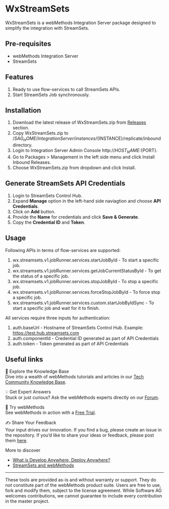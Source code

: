 # WxStreamSets
WxStreamSets is a  webMethods Integration Server package designed to simplify the integration with StreamSets.

## Pre-requisites
  - webMethods Integration Server
  - StreamSets

## Features
1.	Ready to use flow-services to call StreamSets APIs.
2.	Start StreamSets Job synchronously.
 
## Installation
1.	Download the latest release of WxStreamSets.zip from [Releases](https://github.com/SoftwareAG/WxStreamSets/releases) section.
2.	Copy WxStreamSets.zip to /${SAG_HOME}/IntegrationServer/instances/${INSTANCE}/replicate/inbound directory.
3.	Login to Integration Server Admin Console http://${HOST_NAME}:${PORT}.
4.	Go to Packages > Management in the left side menu and click Install Inbound Releases.
5.	Choose WxStreamSets.zip from dropdown and click Install.
   
## Generate StreamSets API Credentials
1. Login to StreamSets Control Hub.
2. Expand **Manage** option in the left-hand side naviagtion and choose **API Credentials**.
3. Click on **Add** button.
4. Provide the **Name** for credentials and click **Save & Generate**.
5. Copy the **Credential ID** and **Token**.

## Usage
Following APIs in terms of flow-services are supported:
1. wx.streamsets.v1.jobRunner.services.startJobById - To start a specific job.
2. wx.streamsets.v1.jobRunner.services.getJobCurrentStatusById - To get the status of a specific job.
3. wx.streamsets.v1.jobRunner.services.stopJobById - To stop a specific job.
4. wx.streamsets.v1.jobRunner.services.forceStopJobById - To force stop a specific job.
5. wx.streamsets.v1.jobRunner.services.custom.startJobByIdSync - To start a specific job and wait for it to finish.

All services require three inputs for authentication:
1. auth.baseUrl - Hostname of StreamSets Control Hub. Example: https://test.hub.streamsets.com
2. auth.componentId - Credential ID generated as part of API Credentials
3. auth.token - Token generated as part of API Credentials

## Useful links   

📘 Explore the Knowledge Base    
Dive into a wealth of webMethods tutorials and articles in our [Tech Community Knowledge Base](https://tech.forums.softwareag.com/tags/c/knowledge-base/6/webmethods).  

💡 Get Expert Answers    
Stuck or just curious? Ask the webMethods experts directly on our [Forum](https://tech.forums.softwareag.com/tags/c/forum/1/webMethods).  

🚀 Try webMethods    
See webMethods in action with a [Free Trial](https://techcommunity.softwareag.com/en_en/downloads.html).   

✍️ Share Your Feedback    
Your input drives our innovation. If you find a bug, please create an issue in the repository. If you’d like to share your ideas or feedback, please post them [here](https://tech.forums.softwareag.com/c/feedback/2).   

More to discover
* [What is Develop Anywhere, Deploy Anywhere?](https://tech.forums.softwareag.com/t/what-is-develop-anywhere-deploy-anywhere/284756)  
* [StreamSets and webMethods](https://tech.forums.softwareag.com/t/streamsets-and-webmethods/259638)  
______________________
These tools are provided as-is and without warranty or support. They do not constitute part of the webMethods product suite. Users are free to use, fork and modify them, subject to the license agreement. While Software AG welcomes contributions, we cannot guarantee to include every contribution in the master project.
